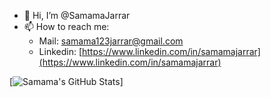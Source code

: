 - 👋 Hi, I’m @SamamaJarrar
- 📫 How to reach me:
    - Mail: [samama123jarrar@gmail.com](mailto:samama123jarrar@gmail.com)
    - Linkedin: [https://www.linkedin.com/in/samamajarrar](https://www.linkedin.com/in/samamajarrar)

[![Samama's GitHub Stats](https://github-readme-stats.vercel.app/api?username=SamamaJarrar)]
